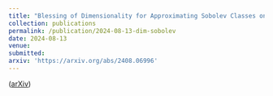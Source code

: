 ```yaml
---
title: "Blessing of Dimensionality for Approximating Sobolev Classes on Manifolds"
collection: publications
permalink: /publication/2024-08-13-dim-sobolev
date: 2024-08-13
venue: 
submitted: 
arxiv: 'https://arxiv.org/abs/2408.06996'
---
```


([arXiv](https://arxiv.org/abs/2408.06996))